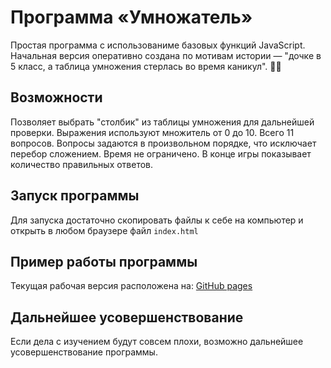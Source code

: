 # Программа «Умножатель»

Простая программа с использованиме базовых функций JavaScript. Начальная версия оперативно создана по мотивам истории — "дочке в 5 класс, а таблица умножения стерлась во время каникул". 🤦‍♂️

## Возможности

Позволяет выбрать "столбик" из таблицы умножения для дальнейшей проверки. Выражения используют множитель от 0 до 10. Всего 11 вопросов. Вопросы задаются в произвольном порядке, что исключает перебор сложением. Время не ограничено. В конце игры показывает количество правильных ответов.

## Запуск программы

Для запуска достаточно скопировать файлы к себе на компьютер и открыть в любом браузере файл `index.html`

## Пример работы программы

Текущая рабочая версия расположена на: [GitHub pages](https://kuz-en.github.io/umnozhatel/ "Умоножатель")

## Дальнейшее усовершенствование

Если дела с изучением будут совсем плохи, возможно дальнейшее усовершенствование программы.
